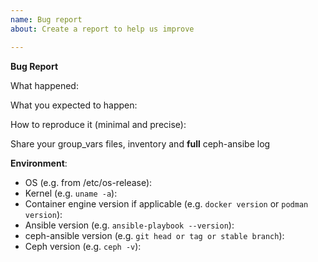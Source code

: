 ```yaml
---
name: Bug report
about: Create a report to help us improve

---
```


<!-- **Are you in the right place?**
1. For issues or feature requests, please create an issue in this repository.
2. Did you already search the existing open issues for anything similar? -->


**Bug Report**

What happened:

What you expected to happen:

How to reproduce it (minimal and precise):
<!-- Please let us know any circumstances for reproduction of your bug. -->

Share your group_vars files, inventory and **full** ceph-ansibe log

**Environment**:
* OS (e.g. from /etc/os-release):
* Kernel (e.g. `uname -a`):
* Container engine version if applicable (e.g. `docker version` or `podman version`):
* Ansible version (e.g. `ansible-playbook --version`):
* ceph-ansible version (e.g. `git head or tag or stable branch`):
* Ceph version (e.g. `ceph -v`):
